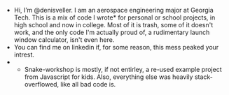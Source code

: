 - Hi, I’m @denisveller. I am an aerospace engineering major at Georgia Tech. This is a mix of code I wrote* for personal or school projects, in high school and now in college. Most of it is trash, some of it doesn't work, and the only code I'm actually proud of, a rudimentary launch window calculator, isn't even here.  
- You can find me on linkedin if, for some reason, this mess peaked your intrest.
- * Snake-workshop is mostly, if not entirley, a re-used example project from Javascript for kids. Also, everything else was heavily stack-overflowed, like all bad code is.

